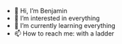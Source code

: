 - 👋 Hi, I’m Benjamin
- 👀 I’m interested in everything
- 🌱 I’m currently learning everything
- 📫 How to reach me: with a ladder

<!---
BenjaminWiendlWambo/BenjaminWiendlWambo is a ✨ special ✨ repository because its `README.md` (this file) appears on your GitHub profile.
You can click the Preview link to take a look at your changes.
--->
